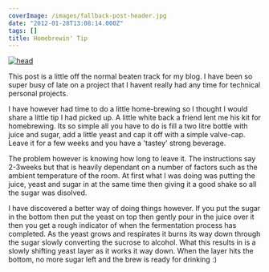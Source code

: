 ```yaml
---
coverImage: /images/fallback-post-header.jpg
date: "2012-01-28T13:08:14.000Z"
tags: []
title: Homebrewin' Tip
---
```


[![](/wp-content/uploads/2012/01/head.jpg "head")](/wp-content/uploads/2012/01/head.jpg)

This post is a little off the normal beaten track for my blog. I have been so super busy of late on a project that I havent really had any time for technical personal projects.

<!-- more -->

I have however had time to do a little home-brewing so I thought I would share a little tip I had picked up. A little white back a friend lent me his kit for homebrewing. Its so simple all you have to do is fill a two litre bottle with juice and sugar, add a little yeast and cap it off with a simple valve-cap. Leave it for a few weeks and you have a 'tastey' strong beverage.

The problem however is knowing how long to leave it. The instructions say 2-3weeks but that is heavily dependant on a number of factors such as the ambient temperature of the room. At first what I was doing was putting the juice, yeast and sugar in at the same time then giving it a good shake so all the sugar was disolved.

I have discovered a better way of doing things however. If you put the sugar in the bottom then put the yeast on top then gently pour in the juice over it then you get a rough indicator of when the fermentation process has completed. As the yeast grows and respirates it burns its way down through the sugar slowly converting the sucrose to alcohol. What this results in is a slowly shifting yeast layer as it works it way down. When the layer hits the bottom, no more sugar left and the brew is ready for drinking :)
